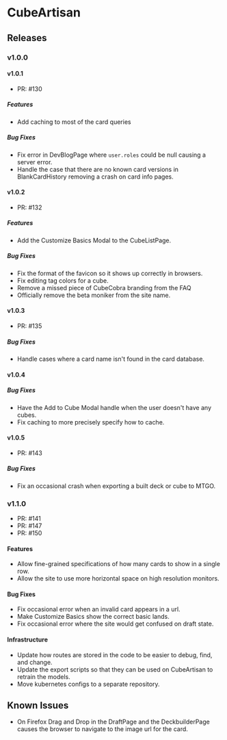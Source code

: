 # CubeArtisan

## Releases

### v1.0.0

#### v1.0.1

 - PR: #130

##### Features
 
 - Add caching to most of the card queries

##### Bug Fixes
 
 - Fix error in DevBlogPage where `user.roles` could be null causing a server error.
 - Handle the case that there are no known card versions in BlankCardHistory removing a crash on card info pages. 

#### v1.0.2
 
 - PR: #132

##### Features

 - Add the Customize Basics Modal to the CubeListPage.

##### Bug Fixes

 - Fix the format of the favicon so it shows up correctly in browsers.
 - Fix editing tag colors for a cube.
 - Remove a missed piece of CubeCobra branding from the FAQ
 - Officially remove the beta moniker from the site name.

#### v1.0.3

 - PR: #135

##### Bug Fixes

 - Handle cases where a card name isn't found in the card database.

#### v1.0.4

##### Bug Fixes
 
 - Have the Add to Cube Modal handle when the user doesn't have any cubes.
 - Fix caching to more precisely specify how to cache.

#### v1.0.5

 - PR: #143

##### Bug Fixes

 - Fix an occasional crash when exporting a built deck or cube to MTGO.

### v1.1.0

 - PR: #141
 - PR: #147
 - PR: #150

#### Features
  
 - Allow fine-grained specifications of how many cards to show in a single row.
 - Allow the site to use more horizontal space on high resolution monitors.

#### Bug Fixes

 - Fix occasional error when an invalid card appears in a url.
 - Make Customize Basics show the correct basic lands.
 - Fix occasional error where the site would get confused on draft state.

#### Infrastructure

 - Update how routes are stored in the code to be easier to debug, find, and change.
 - Update the export scripts so that they can be used on CubeArtisan to retrain the models.
 - Move kubernetes configs to a separate repository.

## Known Issues

 - On Firefox Drag and Drop in the DraftPage and the DeckbuilderPage causes the browser to navigate to the image url for the card. 